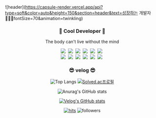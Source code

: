 ![header](https://capsule-render.vercel.app/api?type=soft&color=auto&height=150&section=header&text=성장하는 개발자🧑🏻‍💻fontSize=70&animation=twinkling)

<h3 align="center"> 🚀 Cool Developer 🚀</h3>

<p align="center"> The body can't live without the mind </p>

<p align="center">
  <img src="https://img.shields.io/badge/Python-3766AB?style=flat-square&logo=Python&logoColor=white"/></a>&nbsp 
  <img src="https://img.shields.io/badge/Java-007396?style=flat-square&logo=Java&logoColor=white"/></a>&nbsp 
 <img src="https://img.shields.io/badge/oracle-F80000?style=flat-square&logo=oracle&logoColor=white"></a>&nbsp 
 <img src="https://img.shields.io/badge/bootstrap-7952B3?style=flat-square&logo=bootstrap&logoColor=white"></a>&nbsp 
  <img src="https://img.shields.io/badge/Javascript-ffb13b?style=flat-square&logo=javascript&logoColor=white"/></a>&nbsp
  <img src="https://img.shields.io/badge/mysql-4479A1?style=flat-square&logo=mysql&logoColor=white"></a>&nbsp 
 <br>
 <img src="https://img.shields.io/badge/apache tomcat-F8DC75?style=flat-square&logo=apachetomcat&logoColor=white"></a>&nbsp  
 <img src="https://img.shields.io/badge/SpringBoot-6DB33F?style=flat-square&logo=Spring&logoColor=white"/></a>&nbsp 
 <img src="https://img.shields.io/badge/Django-092E20?style=flat-square&logo=Django&logoColor=white"/></a>&nbsp 
 <img src="https://img.shields.io/badge/css-1572B6?style=flat-square&logo=css3&logoColor=white"/></a>&nbsp 
 <img src="https://img.shields.io/badge/html-E34F26?style=flat-square&logo=html5&logoColor=white"></a>&nbsp
 <img src="https://img.shields.io/badge/react-61DAFB?style=flat-square&logo=react&logoColor=black"></a>&nbsp

</p>



<h3 align="center"> 😎 velog 😎 </h3>
   
   <div align="center" style="text-align:center">
  
  ![Top Langs](https://github-readme-stats.vercel.app/api/top-langs/?username=neotheone90&layout=compact&theme=tokyonight)
  [![Solved.ac프로필](http://mazassumnida.wtf/api/v2/generate_badge?boj=changjoja0)](https://solved.ac/changjoja0)
 
  ![Anurag's GitHub stats](https://github-readme-stats.vercel.app/api?username=neotheone90&show_icons=true&theme=vue-dark)
  
  [![Velog's GitHub stats](https://velog-readme-stats.vercel.app/api?name=neotheone90&tag=js)](https://velog.io/@neotheone90)
  
  [![hits](https://hits.seeyoufarm.com/api/count/incr/badge.svg?url=https%3A%2F%2Fgithub.com%2FNEOTheOne90&count_bg=%237A7A7A&title_bg=%23FFADCC&icon=reverbnation.svg&icon_color=%23FF0000&title=hits&edge_flat=false)](https://hits.seeyoufarm.com)
![followers](https://img.shields.io/github/followers/NEOTheOne90?style=social)

 </div>
